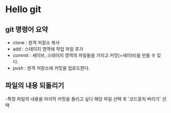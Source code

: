 # Hello git

## git 명령어 요약


- clone : 원격 저장소 복사
- add : 스테이지 영역에 작업 파일 추가
- commit : 세이브, 스테이지 영역의 파일들을 가지고 커밋(=세이브)을 만들 수 있다.
- push : 원격 저장소에 커밋을 업로드한다.

## 파일의 내용 되돌리기

-특정 파일의 내용을 마지막 커밋을 돌리고 싶다 해당 파일 선택 후 '코드뭉치 버리기' 선택